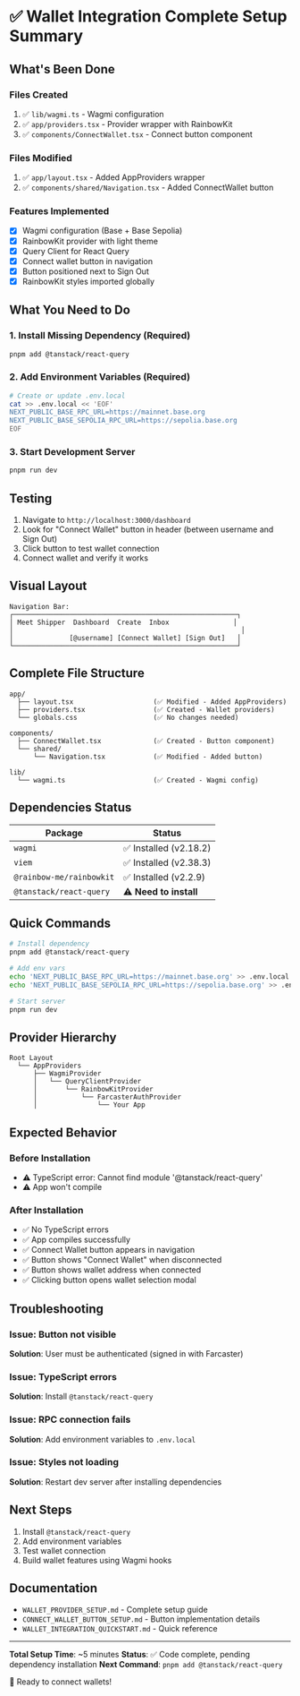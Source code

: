 # ✅ Wallet Integration Complete Setup Summary

## What's Been Done

### Files Created
1. ✅ `lib/wagmi.ts` - Wagmi configuration
2. ✅ `app/providers.tsx` - Provider wrapper with RainbowKit
3. ✅ `components/ConnectWallet.tsx` - Connect button component

### Files Modified
1. ✅ `app/layout.tsx` - Added AppProviders wrapper
2. ✅ `components/shared/Navigation.tsx` - Added ConnectWallet button

### Features Implemented
- [x] Wagmi configuration (Base + Base Sepolia)
- [x] RainbowKit provider with light theme
- [x] Query Client for React Query
- [x] Connect wallet button in navigation
- [x] Button positioned next to Sign Out
- [x] RainbowKit styles imported globally

## What You Need to Do

### 1. Install Missing Dependency (Required)
```bash
pnpm add @tanstack/react-query
```

### 2. Add Environment Variables (Required)
```bash
# Create or update .env.local
cat >> .env.local << 'EOF'
NEXT_PUBLIC_BASE_RPC_URL=https://mainnet.base.org
NEXT_PUBLIC_BASE_SEPOLIA_RPC_URL=https://sepolia.base.org
EOF
```

### 3. Start Development Server
```bash
pnpm run dev
```

## Testing

1. Navigate to `http://localhost:3000/dashboard`
2. Look for "Connect Wallet" button in header (between username and Sign Out)
3. Click button to test wallet connection
4. Connect wallet and verify it works

## Visual Layout

```
Navigation Bar:
┌────────────────────────────────────────────────────────┐
│ Meet Shipper  Dashboard  Create  Inbox                │
│                                                         │
│              [@username] [Connect Wallet] [Sign Out]   │
└────────────────────────────────────────────────────────┘
```

## Complete File Structure

```
app/
  ├── layout.tsx                    (✅ Modified - Added AppProviders)
  ├── providers.tsx                 (✅ Created - Wallet providers)
  └── globals.css                   (✅ No changes needed)

components/
  ├── ConnectWallet.tsx             (✅ Created - Button component)
  └── shared/
      └── Navigation.tsx            (✅ Modified - Added button)

lib/
  └── wagmi.ts                      (✅ Created - Wagmi config)
```

## Dependencies Status

| Package | Status |
|---------|--------|
| `wagmi` | ✅ Installed (v2.18.2) |
| `viem` | ✅ Installed (v2.38.3) |
| `@rainbow-me/rainbowkit` | ✅ Installed (v2.2.9) |
| `@tanstack/react-query` | ⚠️ **Need to install** |

## Quick Commands

```bash
# Install dependency
pnpm add @tanstack/react-query

# Add env vars
echo 'NEXT_PUBLIC_BASE_RPC_URL=https://mainnet.base.org' >> .env.local
echo 'NEXT_PUBLIC_BASE_SEPOLIA_RPC_URL=https://sepolia.base.org' >> .env.local

# Start server
pnpm run dev
```

## Provider Hierarchy

```
Root Layout
  └── AppProviders
      ├── WagmiProvider
      │   └── QueryClientProvider
      │       └── RainbowKitProvider
      │           └── FarcasterAuthProvider
      │               └── Your App
```

## Expected Behavior

### Before Installation
- ⚠️ TypeScript error: Cannot find module '@tanstack/react-query'
- ⚠️ App won't compile

### After Installation
- ✅ No TypeScript errors
- ✅ App compiles successfully
- ✅ Connect Wallet button appears in navigation
- ✅ Button shows "Connect Wallet" when disconnected
- ✅ Button shows wallet address when connected
- ✅ Clicking button opens wallet selection modal

## Troubleshooting

### Issue: Button not visible
**Solution**: User must be authenticated (signed in with Farcaster)

### Issue: TypeScript errors
**Solution**: Install `@tanstack/react-query`

### Issue: RPC connection fails
**Solution**: Add environment variables to `.env.local`

### Issue: Styles not loading
**Solution**: Restart dev server after installing dependencies

## Next Steps

1. Install `@tanstack/react-query`
2. Add environment variables
3. Test wallet connection
4. Build wallet features using Wagmi hooks

## Documentation

- `WALLET_PROVIDER_SETUP.md` - Complete setup guide
- `CONNECT_WALLET_BUTTON_SETUP.md` - Button implementation details
- `WALLET_INTEGRATION_QUICKSTART.md` - Quick reference

---

**Total Setup Time**: ~5 minutes
**Status**: ✅ Code complete, pending dependency installation
**Next Command**: `pnpm add @tanstack/react-query`

🚀 Ready to connect wallets!
